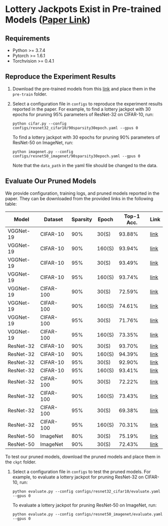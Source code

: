 # Lottery Jackpots Exist in Pre-trained Models  ([Paper Link](https://arxiv.org/abs/2104.08700))

## Requirements

- Python >= 3.7.4
- Pytorch >= 1.6.1
- Torchvision >= 0.4.1
  
## Reproduce the Experiment Results 

1. Download the pre-trained models from this [link](https://drive.google.com/drive/folders/13et0J5S2iJK9oS-twrKXVqC-tk0AO9Gn?usp=sharing) and place them in the `pre-train` folder.

2. Select a configuration file in `configs` to reproduce the experiment results reported in the paper. For example, to find a lottery jackpot with 30 epochs for pruning 95% parameters of ResNet-32 on CIFAR-10, run:

   `python cifar.py --config configs/resnet32_cifar10/90sparsity30epoch.yaml --gpus 0`

   To find a lottery jackpot with 30 epochs for pruning 90% parameters of ResNet-50 on ImageNet, run:

   `python imagenet.py --config configs/resnet50_imagenet/90sparsity30epoch.yaml --gpus 0`

   Note that the `data_path` in the yaml file should be changed to the data. 

## Evaluate Our Pruned Models

We provide configuration, training logs, and pruned models reported in the paper. They can be downloaded from the provided links in the following table:

| Model     | Dataset   | Sparsity | Epoch       | Top-1 Acc. | Link                                                         |
| --------- | --------- | -------- | ----------- | ---------- | ------------------------------------------------------------ |
| VGGNet-19 | CIFAR-10  | 90%      | 30(S)       | 93.88%     | [link](https://drive.google.com/drive/folders/1Ok8Yn6hdPy6GYKruHFWt4gjuYbjRnnGR?usp=sharing) |
| VGGNet-19 | CIFAR-10  | 90%      | 160(S)      | 93.94%     | [link](https://drive.google.com/drive/folders/1oT-QXUPWxiXqsrxmq2sfyi_BQCb_dVaM?usp=sharing) |
| VGGNet-19 | CIFAR-10  | 95%      | 30(S)       | 93.49%     | [link](https://drive.google.com/drive/folders/1gnmM04kbbzJogq3sFnuDb4P46dg4Fdng?usp=sharing) |
| VGGNet-19 | CIFAR-10  | 95%      | 160(S)      | 93.74%     | [link](https://drive.google.com/drive/folders/1N_VDQjiozY1YfLqOfg_AbatqF2W1BDua?usp=sharing) |
| VGGNet-19 | CIFAR-100 | 90%      | 30(S)       | 72.59%     | [link](https://drive.google.com/drive/folders/1lele-SwnPLiUnoUS9ckdrJU5yKCw-B4w?usp=sharing) |
| VGGNet-19 | CIFAR-100 | 90%      | 160(S)      | 74.61%     | [link](https://drive.google.com/drive/folders/1_vt2ELABH0uc1szWDCPt14SUme6TqXyU?usp=sharing) |
| VGGNet-19 | CIFAR-100 | 95%      | 30(S)       | 71.76%     | [link](https://drive.google.com/drive/folders/1bHuRm2hQTJYIuoOokEdy_qh9zU2EIRcj?usp=sharing) |
| VGGNet-19 | CIFAR-100 | 95%      | 160(S)      | 73.35%     | [link](https://drive.google.com/drive/folders/1ofF9Bxlq1OI1n3rBOZFbOvJHnCo573cd?usp=sharing) |
| ResNet-32 | CIFAR-10  | 90%      | 30(S)       | 93.70%     | [link](https://drive.google.com/drive/folders/128ns-f4Ei3sh-j2IaUgSH2wpxwZ5JdW4?usp=sharing) |
| ResNet-32 | CIFAR-10  | 90%      | 160(S)      | 94.39%     | [link](https://drive.google.com/drive/folders/1SKWtpmFfwFzQmAnJyES-sBgw6SIpHO8w?usp=sharing) |
| ResNet-32 | CIFAR-10  | 95%      | 30(S)       | 92.90%     | [link](https://drive.google.com/drive/folders/12377BFszAKAVlL3NW2LTlFkolmBmPBTC?usp=sharing) |
| ResNet-32 | CIFAR-10  | 95%      | 160(S)      | 93.41%     | [link](https://drive.google.com/drive/folders/1v51xuTPujFejhTueNHwxq9qMwe0HRniu?usp=sharing) |
| ResNet-32 | CIFAR-100 | 90%      | 30(S)       | 72.22%     | [link](https://drive.google.com/drive/folders/1Pu3HbZ80dLNdkqc32oVJIMJN4grgdajC?usp=sharing) |
| ResNet-32 | CIFAR-100 | 90%      | 160(S)      | 73.43%     | [link](https://drive.google.com/drive/folders/16fNdDoAn7dDXN7qKDaosPQn1T1aWCaUF?usp=sharing) |
| ResNet-32 | CIFAR-100 | 95%      | 30(S)       | 69.38%     | [link](https://drive.google.com/drive/folders/1ygB_uEYed_27M34jX7Uxh7aOnnBfbLqj?usp=sharing) |
| ResNet-32 | CIFAR-100 | 95%      | 160(S)      | 70.31%     | [link](https://drive.google.com/drive/folders/1Sz6pbt9RhCPlwmGIaScbFLvt2fXcZ3WM?usp=sharing) |
| ResNet-50 | ImageNet  | 80%      | 30(S)       | 75.19%     | [link](https://drive.google.com/drive/folders/1s0Ar5VamRndGj06hrMzPLz5WHaqehqTf?usp=sharing) |
| ResNet-50 | ImageNet  | 90%      | 30(S)       | 72.43%     | [link](https://drive.google.com/drive/folders/1Ws5qjQrSeEYeOf2UhIdEmgQO04O5LwUa?usp=sharing) |

To test our pruned models, download the pruned models and place them in the `ckpt` folder.

1. Select a configuration file in `configs` to test the pruned models. For example, to evaluate a lottery jackpot for pruning ResNet-32 on CIFAR-10, run:

   `python evaluate.py --config configs/resnet32_cifar10/evaluate.yaml --gpus 0`

    To evaluate a lottery jackpot for pruning ResNet-50 on ImageNet, run:

   `python evaluate.py --config configs/resnet50_imagenet/evaluate.yaml --gpus 0`

